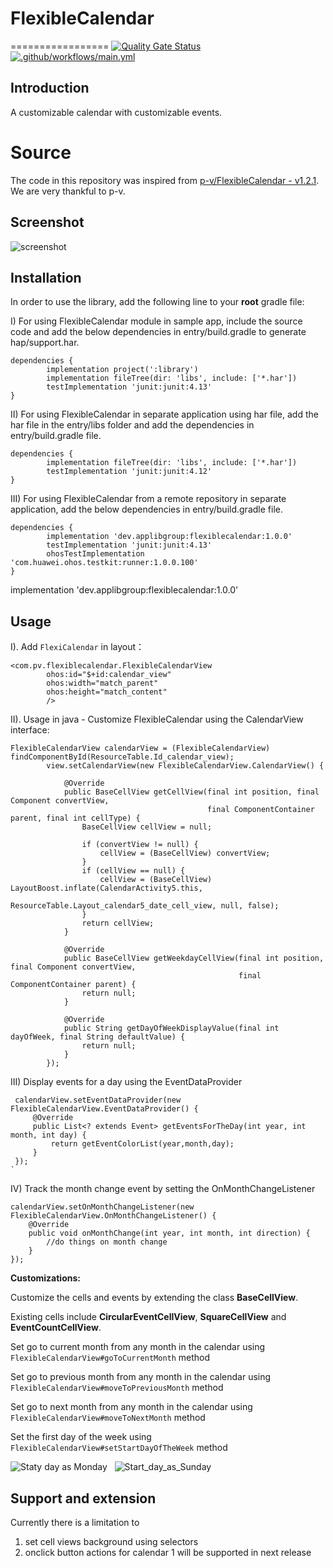 # FlexibleCalendar
=================
[![Quality Gate Status](https://sonarcloud.io/api/project_badges/measure?project=applibgroup_FlexibleCalendar&metric=alert_status)](https://sonarcloud.io/dashboard?id=applibgroup_FlexibleCalendar)
[![.github/workflows/main.yml](https://github.com/applibgroup/FlexibleCalendar/actions/workflows/main.yml/badge.svg?branch=main)](https://github.com/applibgroup/FlexibleCalendar/actions/workflows/main.yml)

Introduction
------------
A customizable calendar with customizable events.

# Source

The code in this repository was inspired from [p-v/FlexibleCalendar - v1.2.1](https://github.com/p-v/FlexibleCalendar). We are very thankful to p-v.

Screenshot
----------
![screenshot](/Screenshots/calendar.png)

## Installation

In order to use the library, add the following line to your **root** gradle file:

I) For using FlexibleCalendar module in sample app, include the source code and add the below dependencies in entry/build.gradle to generate hap/support.har.
```
dependencies {
        implementation project(':library')
        implementation fileTree(dir: 'libs', include: ['*.har'])
        testImplementation 'junit:junit:4.13'
}
```
II) For using FlexibleCalendar in separate application using har file, add the har file in the entry/libs folder and add the dependencies in entry/build.gradle file.
```
dependencies {
        implementation fileTree(dir: 'libs', include: ['*.har'])
        testImplementation 'junit:junit:4.12'
}
```
III) For using FlexibleCalendar from a remote repository in separate application, add the below dependencies in entry/build.gradle file.
```
dependencies {
        implementation 'dev.applibgroup:flexiblecalendar:1.0.0'
        testImplementation 'junit:junit:4.13'
        ohosTestImplementation 'com.huawei.ohos.testkit:runner:1.0.0.100'
}
```
implementation 'dev.applibgroup:flexiblecalendar:1.0.0'

Usage
-----

I). Add `FlexiCalendar` in layout：

	<com.pv.flexiblecalendar.FlexibleCalendarView
            ohos:id="$+id:calendar_view"
            ohos:width="match_parent"
            ohos:height="match_content"
            />

II). Usage in java - Customize FlexibleCalendar using the CalendarView interface:
	
	FlexibleCalendarView calendarView = (FlexibleCalendarView) findComponentById(ResourceTable.Id_calendar_view);
            view.setCalendarView(new FlexibleCalendarView.CalendarView() {
    
                @Override
                public BaseCellView getCellView(final int position, final Component convertView,
                                                final ComponentContainer parent, final int cellType) {
                    BaseCellView cellView = null;
    
                    if (convertView != null) {
                        cellView = (BaseCellView) convertView;
                    }
                    if (cellView == null) {
                        cellView = (BaseCellView) LayoutBoost.inflate(CalendarActivity5.this,
                                ResourceTable.Layout_calendar5_date_cell_view, null, false);
                    }
                    return cellView;
                }
    
                @Override
                public BaseCellView getWeekdayCellView(final int position, final Component convertView,
                                                       final ComponentContainer parent) {
                    return null;
                }
    
                @Override
                public String getDayOfWeekDisplayValue(final int dayOfWeek, final String defaultValue) {
                    return null;
                }
            });
            
            
III) Display events for a day using the EventDataProvider
     
     calendarView.setEventDataProvider(new FlexibleCalendarView.EventDataProvider() {
         @Override
         public List<? extends Event> getEventsForTheDay(int year, int month, int day) {
             return getEventColorList(year,month,day);
         }
     });
    `
   
IV) Track the month change event by setting the OnMonthChangeListener
    
    calendarView.setOnMonthChangeListener(new FlexibleCalendarView.OnMonthChangeListener() {
        @Override
        public void onMonthChange(int year, int month, int direction) {
            //do things on month change
        }
    });
    
**Customizations:**

Customize the cells and events by extending the class **BaseCellView**. 

Existing cells include **CircularEventCellView**, **SquareCellView** and **EventCountCellView**.

Set go to current month from any month in the calendar using `FlexibleCalendarView#goToCurrentMonth` method

Set go to previous month from any month in the calendar using `FlexibleCalendarView#moveToPreviousMonth` method

Set go to next month from any month in the calendar using `FlexibleCalendarView#moveToNextMonth` method

Set the first day of the week using `FlexibleCalendarView#setStartDayOfTheWeek` method

![Staty day as Monday](Screenshots/Start_day_Monday.PNG) &nbsp; ![Start_day_as_Sunday](Screenshots/Start_day_Sunday.PNG)

Support and extension
---------------------

Currently there is a limitation to 
1) set cell views background using selectors
2) onclick button actions for calendar 1 will be supported in next release